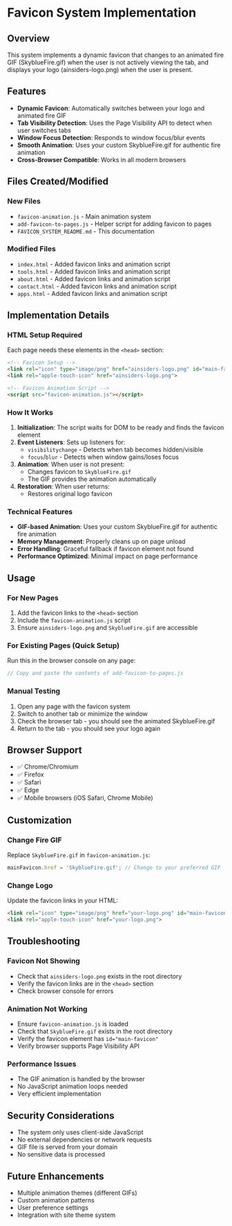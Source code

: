 # Favicon System Implementation

## Overview
This system implements a dynamic favicon that changes to an animated fire GIF (SkyblueFire.gif) when the user is not actively viewing the tab, and displays your logo (ainsiders-logo.png) when the user is present.

## Features
- **Dynamic Favicon**: Automatically switches between your logo and animated fire GIF
- **Tab Visibility Detection**: Uses the Page Visibility API to detect when user switches tabs
- **Window Focus Detection**: Responds to window focus/blur events
- **Smooth Animation**: Uses your custom SkyblueFire.gif for authentic fire animation
- **Cross-Browser Compatible**: Works in all modern browsers

## Files Created/Modified

### New Files
- `favicon-animation.js` - Main animation system
- `add-favicon-to-pages.js` - Helper script for adding favicon to pages
- `FAVICON_SYSTEM_README.md` - This documentation

### Modified Files
- `index.html` - Added favicon links and animation script
- `tools.html` - Added favicon links and animation script
- `about.html` - Added favicon links and animation script
- `contact.html` - Added favicon links and animation script
- `apps.html` - Added favicon links and animation script

## Implementation Details

### HTML Setup Required
Each page needs these elements in the `<head>` section:

```html
<!-- Favicon Setup -->
<link rel="icon" type="image/png" href="ainsiders-logo.png" id="main-favicon">
<link rel="apple-touch-icon" href="ainsiders-logo.png">

<!-- Favicon Animation Script -->
<script src="favicon-animation.js"></script>
```

### How It Works

1. **Initialization**: The script waits for DOM to be ready and finds the favicon element
2. **Event Listeners**: Sets up listeners for:
   - `visibilitychange` - Detects when tab becomes hidden/visible
   - `focus`/`blur` - Detects when window gains/loses focus
3. **Animation**: When user is not present:
   - Changes favicon to `SkyblueFire.gif`
   - The GIF provides the animation automatically
4. **Restoration**: When user returns:
   - Restores original logo favicon

### Technical Features

- **GIF-based Animation**: Uses your custom SkyblueFire.gif for authentic fire animation
- **Memory Management**: Properly cleans up on page unload
- **Error Handling**: Graceful fallback if favicon element not found
- **Performance Optimized**: Minimal impact on page performance

## Usage

### For New Pages
1. Add the favicon links to the `<head>` section
2. Include the `favicon-animation.js` script
3. Ensure `ainsiders-logo.png` and `SkyblueFire.gif` are accessible

### For Existing Pages (Quick Setup)
Run this in the browser console on any page:
```javascript
// Copy and paste the contents of add-favicon-to-pages.js
```

### Manual Testing
1. Open any page with the favicon system
2. Switch to another tab or minimize the window
3. Check the browser tab - you should see the animated SkyblueFire.gif
4. Return to the tab - you should see your logo again

## Browser Support
- ✅ Chrome/Chromium
- ✅ Firefox
- ✅ Safari
- ✅ Edge
- ✅ Mobile browsers (iOS Safari, Chrome Mobile)

## Customization

### Change Fire GIF
Replace `SkyblueFire.gif` in `favicon-animation.js`:
```javascript
mainFavicon.href = 'SkyblueFire.gif'; // Change to your preferred GIF
```

### Change Logo
Update the favicon links in your HTML:
```html
<link rel="icon" type="image/png" href="your-logo.png" id="main-favicon">
<link rel="apple-touch-icon" href="your-logo.png">
```

## Troubleshooting

### Favicon Not Showing
- Check that `ainsiders-logo.png` exists in the root directory
- Verify the favicon links are in the `<head>` section
- Check browser console for errors

### Animation Not Working
- Ensure `favicon-animation.js` is loaded
- Check that `SkyblueFire.gif` exists in the root directory
- Verify the favicon element has `id="main-favicon"`
- Verify browser supports Page Visibility API

### Performance Issues
- The GIF animation is handled by the browser
- No JavaScript animation loops needed
- Very efficient implementation

## Security Considerations
- The system only uses client-side JavaScript
- No external dependencies or network requests
- GIF file is served from your domain
- No sensitive data is processed

## Future Enhancements
- Multiple animation themes (different GIFs)
- Custom animation patterns
- User preference settings
- Integration with site theme system 